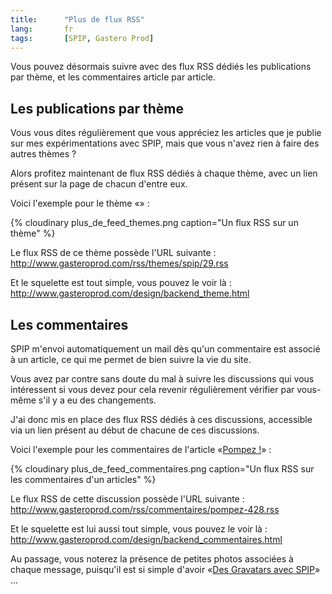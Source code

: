 ```yaml
--- 
title:      "Plus de flux RSS" 
lang:       fr 
tags:       [SPIP, Gastero Prod]
---
```


Vous pouvez désormais suivre avec des flux RSS dédiés les publications par thème, et les commentaires article par article.



## Les publications par thème


Vous vous dites régulièrement que vous appréciez les articles que je publie sur mes expérimentations avec SPIP, mais que vous n'avez rien à faire des autres thèmes ?

Alors profitez maintenant de flux RSS dédiés à chaque thème, avec un lien présent sur la page de chacun d'entre eux.

Voici l'exemple pour le thème «<mot29>» :
 
{% cloudinary plus_de_feed_themes.png caption="Un flux RSS sur un thème" %}


Le flux RSS de ce thème possède l'URL suivante : <http://www.gasteroprod.com/rss/themes/spip/29.rss>

Et le squelette est tout simple, vous pouvez le voir là : <http://www.gasteroprod.com/design/backend_theme.html>

## Les commentaires


SPIP m'envoi automatiquement un mail dès qu'un commentaire est associé à un article, ce qui me permet de bien suivre la vie du site.

Vous avez par contre sans doute du mal à suivre les discussions qui vous intéressent si vous devez pour cela revenir régulièrement vérifier par vous-même s'il y a eu des changements.

J'ai donc mis en place des flux RSS dédiés à ces discussions, accessible via un lien présent au début de chacune de ces discussions.

Voici l'exemple pour les commentaires de l'article «[Pompez !](/2005/01/pompez.html)» :

{% cloudinary plus_de_feed_commentaires.png caption="Un flux RSS sur les commentaires d'un articles" %}


Le flux RSS de cette discussion possède l'URL suivante : <http://www.gasteroprod.com/rss/commentaires/pompez-428.rss>

Et le squelette est lui aussi tout simple, vous pouvez le voir là : <http://www.gasteroprod.com/design/backend_commentaires.html>

Au passage, vous noterez la présence de petites photos associées à chaque message, puisqu'il est si simple d'avoir «[Des Gravatars avec SPIP](/2005/01/des-gravatars-avec-spip.html)» ...
